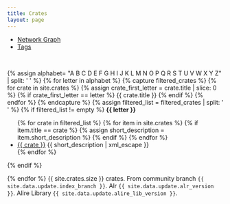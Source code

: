 ```yaml
---
title: Crates
layout: page
---
```


<ul class="nav justify-content-start">
<li class="nav-item"><a class="nav-link" href="/network">Network Graph</a></li>
<li class="nav-item"><a class="nav-link" href="/tags/">Tags</a></li>
</ul>
<br>

{% assign alphabet= "A B C D E F G H I J K L M N O P Q R S T U V W X Y Z" | split: ' ' %}
{% for letter in alphabet %}
     {% capture filtered_crates %}
         {% for crate in site.crates %}
             {% assign crate_first_letter = crate.title | slice: 0 %}
             {% if crate_first_letter == letter %}
             {{ crate.title }}
             {% endif %}
         {% endfor %}
     {% endcapture %}
    {% assign filtered_list = filtered_crates | split: ' ' %}
    {% if filtered_list != empty %}
<b>{{ letter }}</b>
<ul class="crate-list">
        {% for crate in filtered_list %}
            {% for item in site.crates %}
                {% if item.title == crate %}
                    {% assign short_description = item.short_description %}
                {% endif %}
            {% endfor %}
<li><a class="crate-link" href="{{ "crates/" | append: crate | downcase | relative_url }}">{{ crate }}</a> {{ short_description | xml_escape }}</li>
        {% endfor %}
</ul>
    {% endif %}

{% endfor %}
{{ site.crates.size }} crates.
From community branch `{{ site.data.update.index_branch }}`.
Alr `{{ site.data.update.alr_version }}`.
Alire Library `{{ site.data.update.alire_lib_version }}`.
